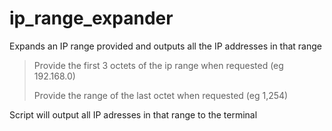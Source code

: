 # ip_range_expander
Expands an IP range provided and outputs all the IP addresses in that range

>Provide the first 3 octets of the ip range when requested (eg 192.168.0)
>
>Provide the range of the last octet when requested (eg 1,254)

Script will output all IP adresses in that range to the terminal
